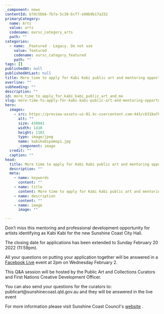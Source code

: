 ```yaml
---
_component: news
contentId: b7dc5bb6-7b7a-5c30-bcf7-a90b9b17a252
primaryCategory:
  name: Arts
  value: arts
  codename: oursc_category_arts
  path: ""
categories:
  - name: _Featured - Legacy. Do not use
    value: featured
    codename: oursc_category_featured
    path: ""
tags: []
publishedAt: null
publishedAtLast: null
title: More time to apply for Kabi Kabi public art and mentoring opportunity
overline: ""
subheading: ""
description: ""
id: more_time_to_apply_for_kabi_kabi_public_art_and_me
slug: more-time-to-apply-for-kabi-kabi-public-art-and-mentoring-opportunity
hero:
  images:
    - src: https://preview-assets-us-01.kc-usercontent.com:443/c631baf8-1b46-001f-580c-d0001b68b4a8/f3a1fd64-78ff-4ea2-a983-5daddadc1744/kabikabipamop1.jpg
      alt: ""
      size: 438041
      width: 1410
      height: 1182
      type: image/jpeg
      name: kabikabipamop1.jpg
      _component: image
  credit: ""
  caption: ""
head:
  title: More time to apply for Kabi Kabi public art and mentoring opportunity
  description: ""
  meta:
    - name: keywords
      content: ""
    - name: title
      content: More time to apply for Kabi Kabi public art and mentoring opportunity
    - name: description
      content: ""
    - name: image
      image: ""

---
```

Don’t miss this mentoring and professional development opportunity for artists identifying as Kabi Kabi for the new Sunshine Coast City Hall.

The closing date for applications has been extended to Sunday February 20 2022 (11:59pm).

All your questions on putting your application together will be answered in a [Facebook Live](https://fal.cn/3lLYu)
&#x20;event at 2pm on Wednesday February 2.

This Q\&A session will be hosted by the Public Art and Collections Curators and First Nations Creative Development Officer.

You can also send your questions for the curators to: publicart\@sunshinecoast.qld.gov.au and they will be answered in the live event

For more information please visit Sunshine Coast Council's [website](https://gallery.sunshinecoast.qld.gov.au/en/Collections/Public-Art-Collection/Public-Art-Opportunities?fbclid=IwAR3LwEAEl0eEbbJdd6C1eO1-k2SAYdicsuNsY-UkvJLDkV3z9xOKlw2Exzg)
.
